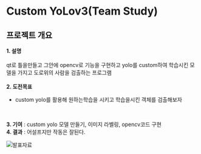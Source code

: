 # Custom YoLov3(Team Study)

## 프로젝트 개요

**1. 설명**
<br/>
<br/>
qt로 틀을만들고 그안에 opencv로 기능을 구현하고 yolo를 custom하여 학습시킨 모델을 가지고 도로위의 사람을 검출하는 프로그램
<br/>
<br/>
**2. 도전목표**
<br/>
* custom yolo를 활용해 원하는학습을 시키고 학습을시킨 객체를 검출해보자
<br/>

**3. 기여** : custom yolo 모델 만들기, 이미지 라벨링, opencv코드 구현 <br/>
**4. 결과** :  어설프지만 작동은 잘된다.

![발표자료]()
